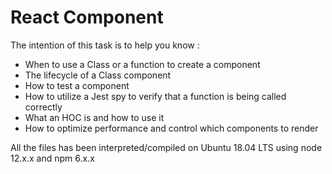 # React Component

The intention of this task is to help you know :
* When to use a Class or a function to create a component
* The lifecycle of a Class component
* How to test a component
* How to utilize a Jest spy to verify that a function is being called correctly
* What an HOC is and how to use it
* How to optimize performance and control which components to render

All the files has been interpreted/compiled on Ubuntu 18.04 LTS using node 12.x.x and npm 6.x.x